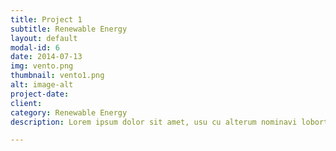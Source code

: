 ```yaml
---
title: Project 1
subtitle: Renewable Energy
layout: default
modal-id: 6
date: 2014-07-13
img: vento.png
thumbnail: vento1.png
alt: image-alt
project-date: 
client: 
category: Renewable Energy
description: Lorem ipsum dolor sit amet, usu cu alterum nominavi lobortis. At duo novum diceret. Tantas apeirian vix et, usu sanctus postulant inciderint ut, populo diceret necessitatibus in vim. Cu eum dicam feugiat noluisse.

---
```

